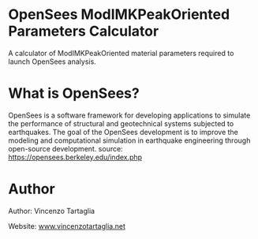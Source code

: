 # OpenSees ModIMKPeakOriented Parameters Calculator
A calculator of ModIMKPeakOriented material parameters required to launch OpenSees analysis.

# What is OpenSees?
OpenSees is a software framework for developing applications to simulate the performance of structural and geotechnical systems subjected to earthquakes.
The goal of the OpenSees development is to improve the modeling and computational simulation in earthquake engineering through open-source development.
source: https://opensees.berkeley.edu/index.php

# Author
Author: Vincenzo Tartaglia

Website: www.vincenzotartaglia.net
